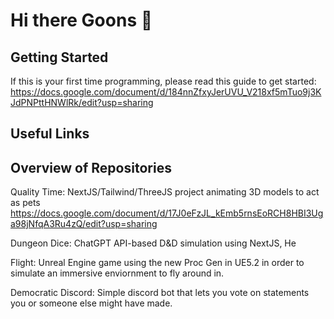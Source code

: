 # Hi there Goons 👋

## Getting Started

If this is your first time programming, please read this guide to get started: https://docs.google.com/document/d/184nnZfxyJerUVU_V218xf5mTuo9j3KJdPNPttHNWlRk/edit?usp=sharing
<!--

**Here are some ideas to get you started:**

🙋‍♀️ A short introduction - what is your organization all about?
🌈 Contribution guidelines - how can the community get involved?
👩‍💻 Useful resources - where can the community find your docs? Is there anything else the community should know?
🍿 Fun facts - what does your team eat for breakfast?
🧙 Remember, you can do mighty things with the power of [Markdown](https://docs.github.com/github/writing-on-github/getting-started-with-writing-and-formatting-on-github/basic-writing-and-formatting-syntax)
-->
## Useful Links


## Overview of Repositories

Quality Time: NextJS/Tailwind/ThreeJS project animating 3D models to act as pets
https://docs.google.com/document/d/17J0eFzJL_kEmb5rnsEoRCH8HBI3Uga98jNfqA3Ru4zQ/edit?usp=sharing

Dungeon Dice: ChatGPT API-based D&D simulation using NextJS, He

Flight: Unreal Engine game using the new Proc Gen in UE5.2 in order to simulate an immersive enviornment to fly around in.

Democratic Discord: Simple discord bot that lets you vote on statements you or someone else might have made.
